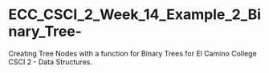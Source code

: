 # ECC_CSCI_2_Week_14_Example_2_Binary_Tree-
Creating Tree Nodes with a function for Binary Trees for El Camino College CSCI 2 - Data Structures.
